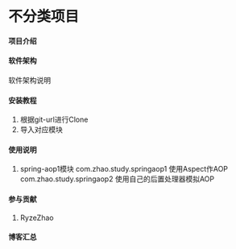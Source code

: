 # 不分类项目


#### 项目介绍


#### 软件架构
软件架构说明


#### 安装教程
1. 根据git-url进行Clone
2. 导入对应模块

#### 使用说明

1.  spring-aop1模块
    com.zhao.study.springaop1                   使用Aspect作AOP
    com.zhao.study.springaop2                   使用自己的后置处理器模拟AOP





#### 参与贡献
1. RyzeZhao

#### 博客汇总
